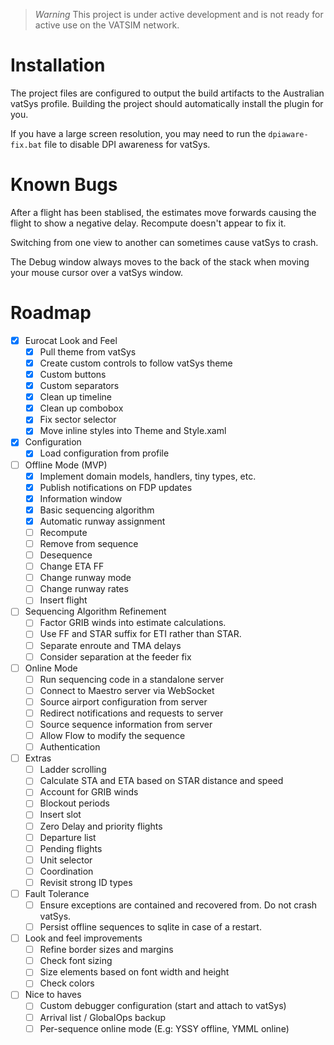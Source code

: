 > *Warning*
> This project is under active development and is not ready for active use on the VATSIM network.


# Installation

The project files are configured to output the build artifacts to the Australian vatSys profile.
Building the project should automatically install the plugin for you.

If you have a large screen resolution, you may need to run the `dpiaware-fix.bat` file to disable DPI awareness for vatSys.

# Known Bugs 

After a flight has been stablised, the estimates move forwards causing the flight to show a negative delay. Recompute doesn't appear to fix it.

Switching from one view to another can sometimes cause vatSys to crash.

The Debug window always moves to the back of the stack when moving your mouse cursor over a vatSys window.

# Roadmap

- [X] Eurocat Look and Feel
    - [X] Pull theme from vatSys
    - [X] Create custom controls to follow vatSys theme
    - [X] Custom buttons
    - [X] Custom separators
    - [X] Clean up timeline
    - [X] Clean up combobox
    - [X] Fix sector selector
    - [X] Move inline styles into Theme and Style.xaml

- [X] Configuration
    - [X] Load configuration from profile
    
- [ ] Offline Mode (MVP)
    - [X] Implement domain models, handlers, tiny types, etc.
    - [X] Publish notifications on FDP updates
    - [X] Information window
    - [X] Basic sequencing algorithm
    - [X] Automatic runway assignment
    - [ ] Recompute
    - [ ] Remove from sequence
    - [ ] Desequence
    - [ ] Change ETA FF
    - [ ] Change runway mode
    - [ ] Change runway rates
    - [ ] Insert flight

- [ ] Sequencing Algorithm Refinement
    - [ ] Factor GRIB winds into estimate calculations.
    - [ ] Use FF and STAR suffix for ETI rather than STAR.
    - [ ] Separate enroute and TMA delays
    - [ ] Consider separation at the feeder fix

- [ ] Online Mode
    - [ ] Run sequencing code in a standalone server
    - [ ] Connect to Maestro server via WebSocket
    - [ ] Source airport configuration from server
    - [ ] Redirect notifications and requests to server
    - [ ] Source sequence information from server
    - [ ] Allow Flow to modify the sequence
    - [ ] Authentication

- [ ] Extras
    - [ ] Ladder scrolling
    - [ ] Calculate STA and ETA based on STAR distance and speed
    - [ ] Account for GRIB winds
    - [ ] Blockout periods
    - [ ] Insert slot
    - [ ] Zero Delay and priority flights
    - [ ] Departure list
    - [ ] Pending flights
    - [ ] Unit selector
    - [ ] Coordination
    - [ ] Revisit strong ID types

- [ ] Fault Tolerance
    - [ ] Ensure exceptions are contained and recovered from. Do not crash vatSys.
    - [ ] Persist offline sequences to sqlite in case of a restart.

- [ ] Look and feel improvements
    - [ ] Refine border sizes and margins
    - [ ] Check font sizing
    - [ ] Size elements based on font width and height
    - [ ] Check colors

- [ ] Nice to haves
    - [ ] Custom debugger configuration (start and attach to vatSys)
    - [ ] Arrival list / GlobalOps backup
    - [ ] Per-sequence online mode (E.g: YSSY offline, YMML online)
